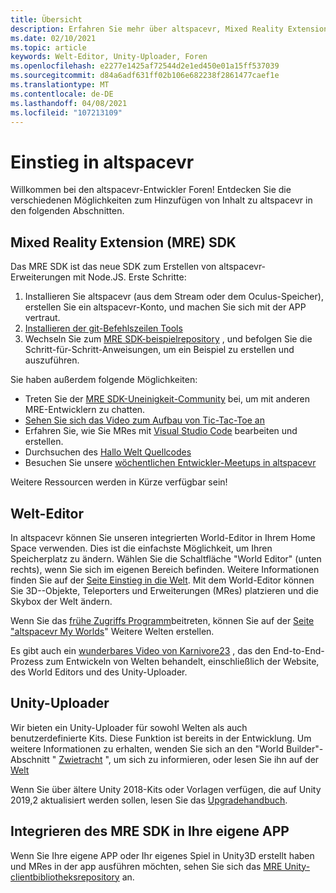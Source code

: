 ```yaml
---
title: Übersicht
description: Erfahren Sie mehr über altspacevr, Mixed Reality Extensions, den Welt-Editor und wie Sie Hilfe bei der Entwicklung erhalten.
ms.date: 02/10/2021
ms.topic: article
keywords: Welt-Editor, Unity-Uploader, Foren
ms.openlocfilehash: e2277e1425af72544d2e1ed450e01a15ff537039
ms.sourcegitcommit: d84a6adf631ff02b106e682238f2861477caef1e
ms.translationtype: MT
ms.contentlocale: de-DE
ms.lasthandoff: 04/08/2021
ms.locfileid: "107213109"
---
```

# <a name="getting-started-with-altspacevr"></a>Einstieg in altspacevr

Willkommen bei den altspacevr-Entwickler Foren! Entdecken Sie die verschiedenen Möglichkeiten zum Hinzufügen von Inhalt zu altspacevr in den folgenden Abschnitten.

## <a name="mixed-reality-extension-mre-sdk"></a>Mixed Reality Extension (MRE) SDK

Das MRE SDK ist das neue SDK zum Erstellen von altspacevr-Erweiterungen mit Node.JS. Erste Schritte:

1. Installieren Sie altspacevr (aus dem Stream oder dem Oculus-Speicher), erstellen Sie ein altspacevr-Konto, und machen Sie sich mit der APP vertraut.
2. [Installieren der git-Befehlszeilen Tools](https://git-scm.com/book/en/v2/Getting-Started-Installing-Git)
3. Wechseln Sie zum [MRE SDK-beispielrepository](https://github.com/Microsoft/mixed-reality-extension-sdk-samples) , und befolgen Sie die Schritt-für-Schritt-Anweisungen, um ein Beispiel zu erstellen und auszuführen.

Sie haben außerdem folgende Möglichkeiten:

* Treten Sie der [MRE SDK-Uneinigkeit-Community](https://discord.com/invite/xyBcQec) bei, um mit anderen MRE-Entwicklern zu chatten.
* [Sehen Sie sich das Video zum Aufbau von Tic-Tac-Toe an](https://www.youtube.com/watch?v=DQHrdK9JSXI&ab_channel=AltspaceVR)
* Erfahren Sie, wie Sie MRes mit [Visual Studio Code](https://github.com/Microsoft/mixed-reality-extension-sdk#using-visual-studio-code) bearbeiten und erstellen.
* Durchsuchen des [Hallo Welt Quellcodes](https://github.com/Microsoft/mixed-reality-extension-sdk-samples/tree/master/samples/hello-world)
* Besuchen Sie unsere [wöchentlichen Entwickler-Meetups in altspacevr](https://account.altvr.com/channels/sdk)

Weitere Ressourcen werden in Kürze verfügbar sein!

## <a name="world-editor"></a>Welt-Editor

In altspacevr können Sie unseren integrierten World-Editor in Ihrem Home Space verwenden. Dies ist die einfachste Möglichkeit, um Ihren Speicherplatz zu ändern. Wählen Sie die Schaltfläche "World Editor" (unten rechts), wenn Sie sich im eigenen Bereich befinden. Weitere Informationen finden Sie auf der [Seite Einstieg in die Welt](../world-building/world-building-getting-started.md). Mit dem World-Editor können Sie 3D--Objekte, Teleporters und Erweiterungen (MRes) platzieren und die Skybox der Welt ändern.

Wenn Sie das [frühe Zugriffs Programm](../world-building/early-access.md)beitreten, können Sie auf der [Seite "altspacevr My Worlds](https://account.altvr.com/users/sign_in)" Weitere Welten erstellen.

Es gibt auch ein [wunderbares Video von Karnivore23](https://www.youtube.com/watch?v=G8xgR3cDMjk&ab_channel=MarkGill) , das den End-to-End-Prozess zum Entwickeln von Welten behandelt, einschließlich der Website, des World Editors und des Unity-Uploader.

## <a name="unity-uploader"></a>Unity-Uploader

Wir bieten ein Unity-Uploader für sowohl Welten als auch benutzerdefinierte Kits. Diese Funktion ist bereits in der Entwicklung. Um weitere Informationen zu erhalten, wenden Sie sich an den "World Builder"-Abschnitt " [Zwietracht](https://discord.com/invite/Kp59Frb) ", um sich zu informieren, oder lesen Sie ihn auf der [Welt](../world-building/getting-help.md)

Wenn Sie über ältere Unity 2018-Kits oder Vorlagen verfügen, die auf Unity 2019,2 aktualisiert werden sollen, lesen Sie das [Upgradehandbuch](https://developer.altvr.com/upgrade-2019-2/).

## <a name="integrating-the-mre-sdk-into-your-own-app"></a>Integrieren des MRE SDK in Ihre eigene APP

Wenn Sie Ihre eigene APP oder Ihr eigenes Spiel in Unity3D erstellt haben und MRes in der app ausführen möchten, sehen Sie sich das [MRE Unity-clientbibliotheksrepository](https://github.com/Microsoft/mixed-reality-extension-unity) an.
